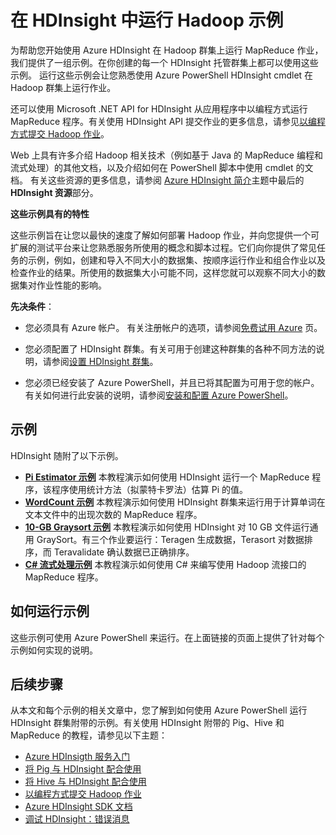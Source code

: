 <properties urlDisplayName="Run Hadoop Samples in HDInsight" pageTitle="在 HDInsight 中运行 Hadoop 示例 | Azure" metaKeywords="hdinsight, hdinsight 示例, hadoop, mapreduce" description="Get started using the Azure HDInsight service with the samples provided. Use PowerShell scripts that run MapReduce programs on data clusters." metaCanonical="" services="hdinsight" documentationCenter="" title="Run the Hadoop samples in HDInsight" authors="bradsev" solutions="" manager="paulettm" editor="cgronlun" />

<tags 
wacn.date="04/11/2015"
ms.service="hdinsight" ms.workload="big-data" ms.tgt_pltfrm="na" ms.devlang="na" ms.topic="article" ms.date="11/10/2014" ms.author="bradsev" />




# 在 HDInsight 中运行 Hadoop 示例

为帮助您开始使用 Azure HDInsight 在 Hadoop 群集上运行 MapReduce 作业，我们提供了一组示例。在你创建的每一个 HDInsight 托管群集上都可以使用这些示例。 运行这些示例会让您熟悉使用 Azure PowerShell HDInsight cmdlet 在 Hadoop 群集上运行作业。

还可以使用 Microsoft .NET API for HDInsight 从应用程序中以编程方式运行 MapReduce 程序。有关使用 HDInsight API 提交作业的更多信息，请参见[以编程方式提交 Hadoop 作业][hdinsight-submit-jobs]。

Web 上具有许多介绍 Hadoop 相关技术（例如基于 Java 的 MapReduce 编程和流式处理）的其他文档，以及介绍如何在 PowerShell 脚本中使用 cmdlet 的文档。 有关这些资源的更多信息，请参阅 [Azure HDInsight 简介][hdinsight-introduction]主题中最后的 **HDInsight 资源**部分。

**这些示例具有的特性**

<p>这些示例旨在让您以最快的速度了解如何部署 Hadoop 作业，并向您提供一个可扩展的测试平台来让您熟悉服务所使用的概念和脚本过程。它们向你提供了常见任务的示例，例如，创建和导入不同大小的数据集、按顺序运行作业和组合作业以及检查作业的结果。所使用的数据集大小可能不同，这样您就可以观察不同大小的数据集对作业性能的影响。</p>


**先决条件**：	

- 您必须具有 Azure 帐户。 有关注册帐户的选项，请参阅[免费试用 Azure](http://www.windowsazure.cn/zh-cn/pricing/free-trial/) 页。

- 您必须配置了 HDInsight 群集。有关可用于创建这种群集的各种不同方法的说明，请参阅[设置 HDInsight 群集](/zh-cn/documentation/articles/hdinsight-provision-clusters/)。

- 您必须已经安装了 Azure PowerShell，并且已将其配置为可用于您的帐户。 有关如何进行此安装的说明，请参阅[安装和配置 Azure PowerShell][powershell-install-configure]。

## 示例 ##

HDInsight 随附了以下示例。

- [**Pi Estimator 示例**][hdinsight-sample-pi-estimator] 本教程演示如何使用 HDInsight 运行一个 MapReduce 程序，该程序使用统计方法（拟蒙特卡罗法）估算 Pi 的值。
- [**WordCount 示例**][hdinsight-sample-wordcount] 本教程演示如何使用 HDInsight 群集来运行用于计算单词在文本文件中的出现次数的 MapReduce 程序。
- [**10-GB Graysort 示例**][hdinsight-sample-10gb-graysort] 本教程演示如何使用 HDInsight 对 10 GB 文件运行通用 GraySort。有三个作业要运行：Teragen 生成数据，Terasort 对数据排序，而 Teravalidate 确认数据已正确排序。
- [**C# 流式处理示例**][hdinsight-sample-csharp-streaming] 本教程演示如何使用 C# 来编写使用 Hadoop 流接口的 MapReduce 程序。 


## 如何运行示例 ##

这些示例可使用 Azure PowerShell 来运行。在上面链接的页面上提供了针对每个示例如何实现的说明。

## 后续步骤 ##

从本文和每个示例的相关文章中，您了解到如何使用 Azure PowerShell 运行 HDInsight 群集附带的示例。有关使用 HDInsight 附带的 Pig、Hive 和 MapReduce 的教程，请参见以下主题：

* [Azure HDInsigth 服务入门][hdinsight-get-started]
* [将 Pig 与 HDInsight 配合使用][hdinsight-use-pig]
* [将 Hive 与 HDInsight 配合使用][hdinsight-use-hive]
* [以编程方式提交 Hadoop 作业][hdinsight-submit-jobs]
* [Azure HDInsight SDK 文档][hdinsight-sdk-documentation]
* [调试 HDInsight：错误消息][hdinsight-errors]


[hdinsight-errors]: /zh-cn/documentation/articles/hdinsight-debug-jobs/

[hdinsight-sdk-documentation]: http://msdn.microsoft.com/zh-cn/library/dn469975.aspx

[hdinsight-submit-jobs]: /zh-cn/documentation/articles/hdinsight-submit-hadoop-jobs-programmatically/
[hdinsight-introduction]: /zh-cn/documentation/articles/hdinsight-hadoop-introduction/



[Powershell-install-configure]: /zh-cn/documentation/articles/install-configure-powershell/

[hdinsight-get-started]: /zh-cn/documentation/articles/hdinsight-get-started/

[hdinsight-samples]: /zh-cn/documentation/articles/hdinsight-run-samples/
[hdinsight-sample-10gb-graysort]: /zh-cn/documentation/articles/hdinsight-sample-10gb-graysort/
[hdinsight-sample-csharp-streaming]: /zh-cn/documentation/articles/hdinsight-sample-csharp-streaming/
[hdinsight-sample-pi-estimator]: /zh-cn/documentation/articles/hdinsight-sample-pi-estimator/
[hdinsight-sample-wordcount]: /zh-cn/documentation/articles/hdinsight-sample-wordcount/

[hdinsight-use-hive]: /zh-cn/documentation/articles/hdinsight-use-hive/
[hdinsight-use-pig]: /zh-cn/documentation/articles/hdinsight-use-pig/

[submit-jobs-programmatically]: /zh-cn/documentation/articles/hdinsight-submit-hadoop-jobs-programmatically/
[hdinsight-resources]: /zh-cn/documentation/articles/hdinsight-introduction/

